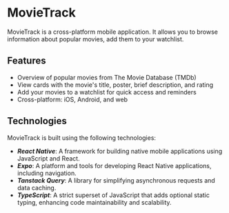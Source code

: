 # MovieTrack

MovieTrack is a cross-platform mobile application. It allows you to browse information about popular movies, add them to your watchlist.

## Features

-   Overview of popular movies from The Movie Database (TMDb)
-   View cards with the movie's title, poster, brief description, and rating
-   Add your movies to a watchlist for quick access and reminders
-   Cross-platform: iOS, Android, and web

## Technologies

MovieTrack is built using the following technologies:

-   ***React Native***: A framework for building native mobile applications using JavaScript and React.
-   ***Expo***: A platform and tools for developing React Native applications, including navigation.
-   ***Tanstack Query***: A library for simplifying asynchronous requests and data caching.
-   ***TypeScript***: A strict superset of JavaScript that adds optional static typing, enhancing code maintainability and scalability.
